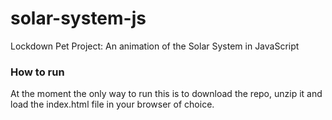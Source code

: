 # solar-system-js
Lockdown Pet Project: An animation of the Solar System in JavaScript


<h3>How to run</h3>

At the moment the only way to run this is to download the repo, unzip it and load the index.html file in your browser of choice.
